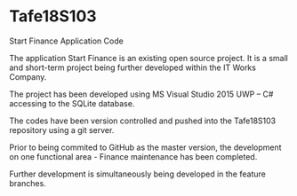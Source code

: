 # Tafe18S103

Start Finance Application Code

The application Start Finance is an existing open source project. It is a small and short-term project being further developed within the IT Works Company.

The project has been developed using MS Visual Studio 2015 UWP – C# accessing to the SQLite database.

The codes have been version controlled and pushed into the Tafe18S103 repository using a git server.

Prior to being commited to GitHub as the master version, the development on one functional area - Finance maintenance has been completed.

Further development is simultaneously being developed in the feature branches.
